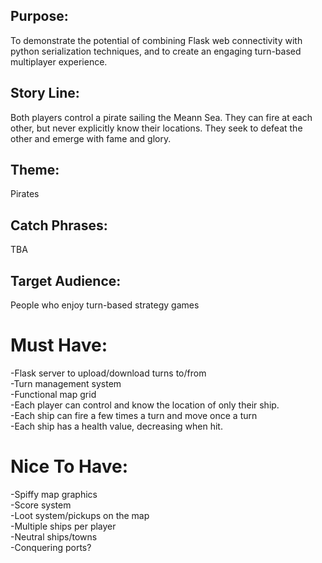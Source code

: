 ## Purpose:
To demonstrate the potential of combining Flask web connectivity with python serialization techniques, and to create an engaging turn-based multiplayer experience. 
## Story Line:
Both players control a pirate sailing the Meann Sea. They can fire at each other, but never explicitly know their locations. They seek to defeat the other and emerge with fame and glory.
## Theme:
Pirates
## Catch Phrases:
TBA
## Target Audience:
People who enjoy turn-based strategy games
# Must Have:
-Flask server to upload/download turns to/from\
-Turn management system\
-Functional map grid\
-Each player can control and know the location of only their ship.\
-Each ship can fire a few times a turn and move once a turn\
-Each ship has a health value, decreasing when hit.
# Nice To Have:
-Spiffy map graphics\
-Score system\
-Loot system/pickups on the map\
-Multiple ships per player\
-Neutral ships/towns\
-Conquering ports?